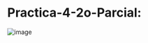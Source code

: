 # Practica-4-2o-Parcial:

![image](https://github.com/user-attachments/assets/bd0a7272-ccd3-47b8-a80c-e5a1e241c2eb)
